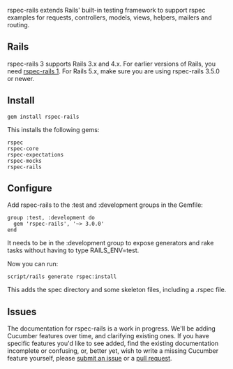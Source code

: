 rspec-rails extends Rails' built-in testing framework to support rspec
examples for requests, controllers, models, views, helpers, mailers and
routing.

## Rails

rspec-rails 3 supports Rails 3.x and 4.x. For earlier versions of Rails, you
need [rspec-rails 1](https://github.com/dchelimsky/rspec-rails). For Rails 5.x,
make sure you are using rspec-rails 3.5.0 or newer.

## Install

    gem install rspec-rails

This installs the following gems:

    rspec
    rspec-core
    rspec-expectations
    rspec-mocks
    rspec-rails

## Configure

Add rspec-rails to the :test and :development groups in the Gemfile:

    group :test, :development do
      gem 'rspec-rails', '~> 3.0.0'
    end

It needs to be in the :development group to expose generators and rake tasks
without having to type RAILS_ENV=test.

Now you can run:

    script/rails generate rspec:install

This adds the spec directory and some skeleton files, including a .rspec
file.

## Issues

The documentation for rspec-rails is a work in progress. We'll be adding
Cucumber features over time, and clarifying existing ones.  If you have
specific features you'd like to see added, find the existing documentation
incomplete or confusing, or, better yet, wish to write a missing Cucumber
feature yourself, please [submit an
issue](https://github.com/rspec/rspec-rails/issues) or a [pull
request](https://github.com/rspec/rspec-rails).
